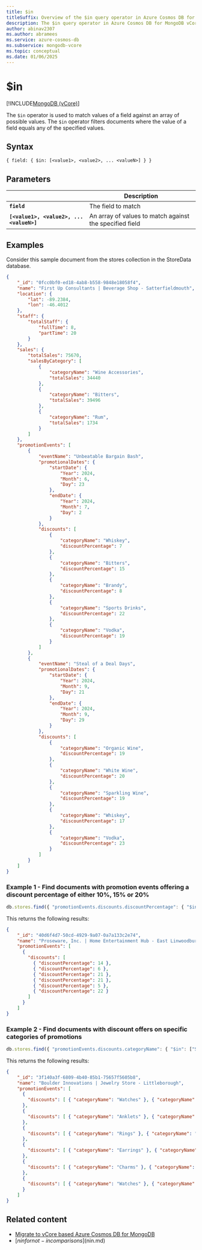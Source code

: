```yaml
---
title: $in
titleSuffix: Overview of the $in query operator in Azure Cosmos DB for MongoDB vCore
description: The $in query operator in Azure Cosmos DB for MongoDB vCore matches value of a field against an array of specified values
author: abinav2307
ms.author: abramees
ms.service: azure-cosmos-db
ms.subservice: mongodb-vcore
ms.topic: conceptual
ms.date: 01/06/2025
---
```


# $in

[!INCLUDE[MongoDB (vCore)](~/reusable-content/ce-skilling/azure/includes/cosmos-db/includes/appliesto-mongodb-vcore.md)]

The `$in` operator is used to match values of a field against an array of possible values. The `$in` operator filters documents where the value of a field equals any of the specified values.

## Syntax

```mongodb
{ field: { $in: [<value1>, <value2>, ... <valueN>] } }
```

## Parameters

| | Description |
| --- | --- |
| **`field`** | The field to match|
| **`[<value1>, <value2>, ... <valueN>]`** | An array of values to match against the specified field|

## Examples
Consider this sample document from the stores collection in the StoreData database.

```json
{
    "_id": "0fcc0bf0-ed18-4ab8-b558-9848e18058f4",
    "name": "First Up Consultants | Beverage Shop - Satterfieldmouth",
    "location": {
        "lat": -89.2384,
        "lon": -46.4012
    },
    "staff": {
        "totalStaff": {
            "fullTime": 8,
            "partTime": 20
        }
    },
    "sales": {
        "totalSales": 75670,
        "salesByCategory": [
            {
                "categoryName": "Wine Accessories",
                "totalSales": 34440
            },
            {
                "categoryName": "Bitters",
                "totalSales": 39496
            },
            {
                "categoryName": "Rum",
                "totalSales": 1734
            }
        ]
    },
    "promotionEvents": [
        {
            "eventName": "Unbeatable Bargain Bash",
            "promotionalDates": {
                "startDate": {
                    "Year": 2024,
                    "Month": 6,
                    "Day": 23
                },
                "endDate": {
                    "Year": 2024,
                    "Month": 7,
                    "Day": 2
                }
            },
            "discounts": [
                {
                    "categoryName": "Whiskey",
                    "discountPercentage": 7
                },
                {
                    "categoryName": "Bitters",
                    "discountPercentage": 15
                },
                {
                    "categoryName": "Brandy",
                    "discountPercentage": 8
                },
                {
                    "categoryName": "Sports Drinks",
                    "discountPercentage": 22
                },
                {
                    "categoryName": "Vodka",
                    "discountPercentage": 19
                }
            ]
        },
        {
            "eventName": "Steal of a Deal Days",
            "promotionalDates": {
                "startDate": {
                    "Year": 2024,
                    "Month": 9,
                    "Day": 21
                },
                "endDate": {
                    "Year": 2024,
                    "Month": 9,
                    "Day": 29
                }
            },
            "discounts": [
                {
                    "categoryName": "Organic Wine",
                    "discountPercentage": 19
                },
                {
                    "categoryName": "White Wine",
                    "discountPercentage": 20
                },
                {
                    "categoryName": "Sparkling Wine",
                    "discountPercentage": 19
                },
                {
                    "categoryName": "Whiskey",
                    "discountPercentage": 17
                },
                {
                    "categoryName": "Vodka",
                    "discountPercentage": 23
                }
            ]
        }
    ]
}
```

### Example 1 - Find documents with promotion events offering a discount percentage of either 10%, 15% or 20%

```javascript
db.stores.find({ "promotionEvents.discounts.discountPercentage": { "$in": [10, 15, 20] }}, {"name": 1, "promotionEvents.discounts.discountPercentage": 1}, {"limit": 1})
```

This returns the following results:
```json
{
    "_id": "40d6f4d7-50cd-4929-9a07-0a7a133c2e74",
    "name": "Proseware, Inc. | Home Entertainment Hub - East Linwoodbury",
    "promotionEvents": [
      {
        "discounts": [
          { "discountPercentage": 14 },
          { "discountPercentage": 6 },
          { "discountPercentage": 21 },
          { "discountPercentage": 21 },
          { "discountPercentage": 5 },
          { "discountPercentage": 22 }
        ]
      }
    ]
}
```

### Example 2 - Find documents with discount offers on specific categories of promotions

```javascript
db.stores.find({ "promotionEvents.discounts.categoryName": { "$in": ["Smoked Salmon", "Anklets"] }}, {"name": 1, "promotionEvents.discounts.categoryName": 1}, {"limit": 1})
```

This returns the following results:
```json
{
    "_id": "3f140a3f-6809-4b40-85b1-75657f5605b8",
    "name": "Boulder Innovations | Jewelry Store - Littleborough",
    "promotionEvents": [
      {
        "discounts": [ { "categoryName": "Watches" }, { "categoryName": "Rings" } ]
      },
      {
        "discounts": [ { "categoryName": "Anklets" }, { "categoryName": "Earrings" } ]
      },
      {
        "discounts": [ { "categoryName": "Rings" }, { "categoryName": "Anklets" } ]
      },
      {
        "discounts": [ { "categoryName": "Earrings" }, { "categoryName": "Necklaces" } ]
      },
      {
        "discounts": [ { "categoryName": "Charms" }, { "categoryName": "Bracelets" } ]
      },
      {
        "discounts": [ { "categoryName": "Watches" }, { "categoryName": "Brooches" } ]
      }
    ]
}
```

## Related content

- [Migrate to vCore based Azure Cosmos DB for MongoDB](https://aka.ms/migrate-to-azure-cosmosdb-for-mongodb-vcore)
- [$nin for not-in comparisons]($nin.md)
